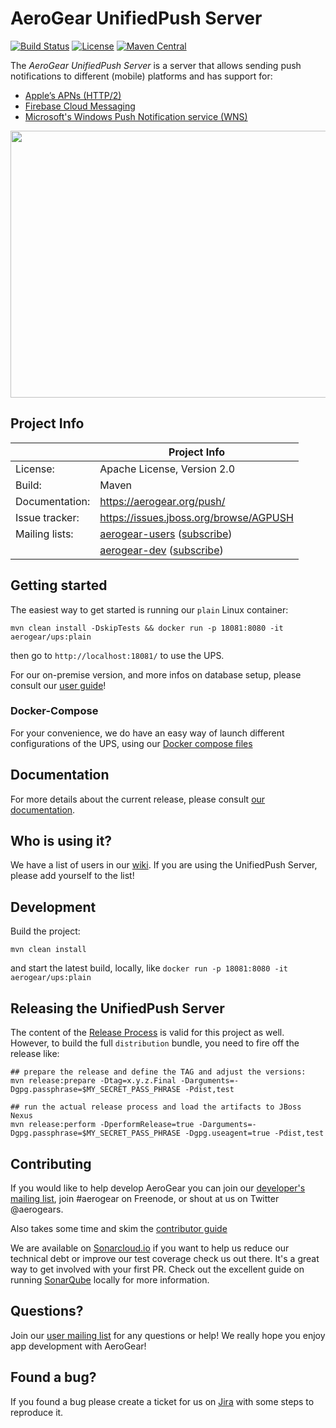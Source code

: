 # AeroGear UnifiedPush Server

[![Build Status](https://travis-ci.org/aerogear/aerogear-unifiedpush-server.png)](https://travis-ci.org/aerogear/aerogear-unifiedpush-server)
[![License](https://img.shields.io/:license-Apache2-blue.svg)](http://www.apache.org/licenses/LICENSE-2.0)
[![Maven Central](https://maven-badges.herokuapp.com/maven-central/org.jboss.aerogear.unifiedpush/unifiedpush-parent/badge.svg)](https://maven-badges.herokuapp.com/maven-central/org.jboss.aerogear.unifiedpush/unifiedpush-parent)

The _AeroGear UnifiedPush Server_ is a server that allows sending push notifications to different (mobile) platforms and has support for:
* [Apple’s APNs (HTTP/2)](https://developer.apple.com/library/content/documentation/NetworkingInternet/Conceptual/RemoteNotificationsPG/APNSOverview.html#//apple_ref/doc/uid/TP40008194-CH8-SW1)
* [Firebase Cloud Messaging](https://firebase.google.com/docs/cloud-messaging/)
* [Microsoft's Windows Push Notification service (WNS)](https://msdn.microsoft.com/en-us/library/windows/apps/hh913756.aspx)

<img src="https://raw.githubusercontent.com/aerogear/aerogear-unifiedpush-server/master/ups-ui-screenshot.png" height="427px" width="550px" />

## Project Info

|                 | Project Info  |
| --------------- | ------------- |
| License:        | Apache License, Version 2.0  |
| Build:          | Maven  |
| Documentation:  | https://aerogear.org/push/  |
| Issue tracker:  | https://issues.jboss.org/browse/AGPUSH  |
| Mailing lists:  | [aerogear-users](http://aerogear-users.1116366.n5.nabble.com/) ([subscribe](https://lists.jboss.org/mailman/listinfo/aerogear-users))  |
|                 | [aerogear-dev](http://aerogear-dev.1069024.n5.nabble.com/) ([subscribe](https://lists.jboss.org/mailman/listinfo/aerogear-dev))  |

## Getting started

The easiest way to get started is running our `plain` Linux container:
```
mvn clean install -DskipTests && docker run -p 18081:8080 -it aerogear/ups:plain 
```

then go to `http://localhost:18081/` to use the UPS.

For our on-premise version, and more infos on database setup, please consult our [user guide](https://aerogear.org/docs/unifiedpush/ups_userguide/index)!

### Docker-Compose

For your convenience, we do have an easy way of launch different configurations of the UPS, using our [Docker compose files](docker-compose)

## Documentation

For more details about the current release, please consult [our documentation](https://aerogear.org/getstarted/guides/#push).

## Who is using it?

We have a list of users in our [wiki](https://github.com/aerogear/aerogear-unifiedpush-server/wiki/Users-of-the-UnifiedPush-Server). If you are using the UnifiedPush Server, please add yourself to the list!

## Development

Build the project:
```
mvn clean install
```

and start the latest build, locally, like `docker run -p 18081:8080 -it aerogear/ups:plain`

## Releasing the UnifiedPush Server

The content of the [Release Process](https://github.com/aerogear/collateral/wiki/Release-Process-(Java)) is valid for this project as well. However, to build the full `distribution` bundle, you need to fire off the release like:

```
## prepare the release and define the TAG and adjust the versions:
mvn release:prepare -Dtag=x.y.z.Final -Darguments=-Dgpg.passphrase=$MY_SECRET_PASS_PHRASE -Pdist,test

## run the actual release process and load the artifacts to JBoss Nexus
mvn release:perform -DperformRelease=true -Darguments=-Dgpg.passphrase=$MY_SECRET_PASS_PHRASE -Dgpg.useagent=true -Pdist,test
```

## Contributing

If you would like to help develop AeroGear you can join our [developer's mailing list](https://lists.jboss.org/mailman/listinfo/aerogear-dev), join #aerogear on Freenode, or shout at us on Twitter @aerogears.

Also takes some time and skim the [contributor guide](http://aerogear.org/docs/guides/Contributing/)

We are available on [Sonarcloud.io](https://sonarcloud.io/dashboard?id=org.jboss.aerogear.unifiedpush%3Aunifiedpush-parent) if you want to help us reduce our technical debt or improve our test coverage check us out there. It's a great way to get involved with your first PR. Check out the excellent guide on running [SonarQube](https://docs.sonarqube.org/display/SCAN/Analyzing+with+SonarQube+Scanner+for+Maven) locally for more information.

## Questions?

Join our [user mailing list](https://lists.jboss.org/mailman/listinfo/aerogear-users) for any questions or help! We really hope you enjoy app development with AeroGear!

## Found a bug?

If you found a bug please create a ticket for us on [Jira](https://issues.jboss.org/browse/AGPUSH) with some steps to reproduce it.
